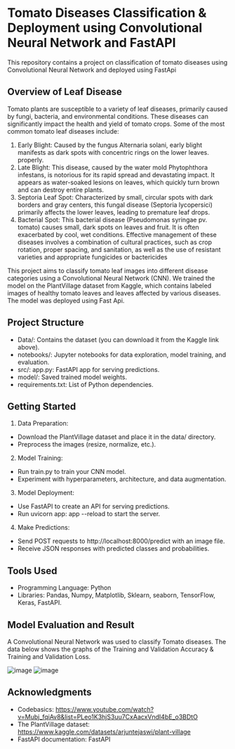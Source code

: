 # Tomato Diseases Classification & Deployment using Convolutional Neural Network and FastAPI
This repository contains a project on classification of tomato diseases using Convolutional Neural Network and deployed using FastApi
## Overview of Leaf Disease
Tomato plants are susceptible to a variety of leaf diseases, primarily caused by fungi, bacteria, and environmental conditions. These diseases can significantly impact the health and yield of tomato crops. Some of the most common tomato leaf diseases include:
1.	Early Blight: Caused by the fungus Alternaria solani, early blight manifests as dark spots with concentric rings on the lower leaves. properly.
2.	Late Blight: This disease, caused by the water mold Phytophthora infestans, is notorious for its rapid spread and devastating impact. It appears as water-soaked lesions on leaves, which quickly turn brown and can destroy entire plants.
3.	Septoria Leaf Spot: Characterized by small, circular spots with dark borders and gray centers, this fungal disease (Septoria lycopersici) primarily affects the lower leaves, leading to premature leaf drops.
4.	Bacterial Spot: This bacterial disease (Pseudomonas syringae pv. tomato) causes small, dark spots on leaves and fruit. It is often exacerbated by cool, wet conditions.
Effective management of these diseases involves a combination of cultural practices, such as crop rotation, proper spacing, and sanitation, as well as the use of resistant varieties and appropriate fungicides or bactericides

This project aims to classify tomato leaf images into different disease categories using a Convolutional Neural Network (CNN). We trained the model on the PlantVillage dataset from Kaggle, which contains labeled images of healthy tomato leaves and leaves affected by various diseases. The model was deployed using Fast Api.

## Project Structure
- Data/: Contains the dataset (you can download it from the Kaggle link above).
- notebooks/: Jupyter notebooks for data exploration, model training, and evaluation.
- src/: app.py: FastAPI app for serving predictions.
- model/: Saved trained model weights.
- requirements.txt: List of Python dependencies.

## Getting Started
1.	Data Preparation:
- Download the PlantVillage dataset and place it in the data/ directory. 
- Preprocess the images (resize, normalize, etc.).
2.	Model Training:
- Run train.py to train your CNN model.
- Experiment with hyperparameters, architecture, and data augmentation.
3.	Model Deployment:
- Use FastAPI to create an API for serving predictions.
- Run uvicorn app: app --reload to start the server.
4.	Make Predictions:
- Send POST requests to http://localhost:8000/predict with an image file.
- Receive JSON responses with predicted classes and probabilities.

## Tools Used
- Programming Language: Python
- Libraries: Pandas, Numpy, Matplotlib, Sklearn, seaborn, TensorFlow, Keras, FastAPI.

## Model Evaluation and Result
A Convolutional Neural Network was used to classify Tomato diseases. The data below shows the graphs of the Training and Validation Accuracy & Training and Validation Loss.

![image](https://github.com/user-attachments/assets/1ee9eb59-b2fb-48b4-9dba-b7967c743cb2) ![image](https://github.com/user-attachments/assets/4e917ec9-55b1-4e6c-b3fc-4ad52c647c17)


  
## Acknowledgments
- Codebasics: https://www.youtube.com/watch?v=Mubj_fqiAv8&list=PLeo1K3hjS3uu7CxAacxVndI4bE_o3BDtO
- The PlantVillage dataset:  https://www.kaggle.com/datasets/arjuntejaswi/plant-village
- FastAPI documentation: FastAPI






